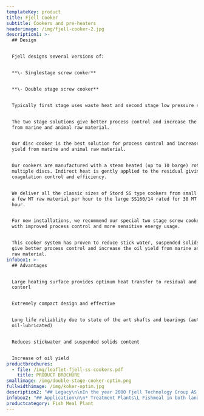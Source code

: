 ```yaml
---
templateKey: product
title: Fjell Cooker
subtitle: Cookers and pre-heaters
headerimage: /img/fjell-cooker-2.jpg
description1: >-
  ## Design


  Fjell designs several versions of:


  **\- Singlestage screw cooker**


  **\- Double stage screw cooker**


  Typically first stage uses waste heat and second stage low pressure steam.


  The two stage solutions give better process control and increase the oil yield
  from marine and animal raw material.


  Our disc cooker is the best solution for process control and increase oil
  yield from marine and animal raw material. 


  Our cookers are manufactured with a steam heated (up to 10 barge) rotor with
  multiple discs. Indirect heat is gently applied to the residual giving full
  coagulation control and efficiency.


  We deliver all the classic sizes of Stord SS type cookers from small units for
  a few MT raw material per hour to the large SS160/14 rated for 30 MT per
  hour. 


  For new installations, we recommend our special two stage screw cooker system
  with improved process control and more sensitive energy usage. 


  This cooker system has proven to reduce stick water, suspended solids content,
  give better process control and increase the oil yield from marine and animal
  raw material.
infobox1: >-
  ## Advantages


  Large heating surface provides optimum heat transfer to residual and process
  contorl 


  Extremely compact design and effective


  Long life reliablity due to state of the art shafts and bearings (automatic
  oil-lubricated)


  Reduces stickwater and suspended solids content


  Increase of oil yield
productbrochures:
  - file: /img/leaflet-fjell-ss-cookers.pdf
    title: PRODUCT BROCHURE
smallimage: /img/double-stage-cooker-optim.png
fullwidthimage: /img/koker-optim.jpg
description2: "## Legacy\n\nIn the year 2000 Fjell Technology Group AS decided to develop a robust and energy efficient rotor desgin specially designed for modern manufacturing methods like robotic welding. We had a competent staff with senior personnel having experience from design, manufacturing and installation of about 2000 Stord dryers since the introduction of the technology, wich took place in the late 50ies. \n\n\L\LWe added some young innovative engineers skilled in state of the art engineering design and analysis techniques. The result was the Fjell Turbo Disc Dryer with a unique patented disc design, based on efficient manufacturing techniques.\n\nProblems with leakage after som wear and tear on the welds are practically eliminated, as we have experienced zero leakage on our discs produced after year 2000."
infobox2: "## Application\n\n* Treatment Plants\L Fishmeal in both land based and ship installed plants \n* Ingredients in the food industry\n* Replacement rotors and units for cookers"
productcategory: Fish Meal Plant
---
```


